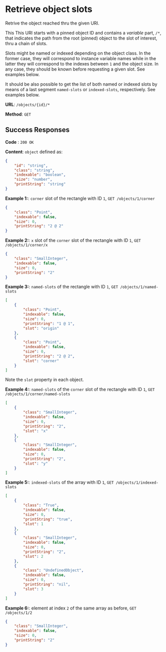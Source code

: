 # Retrieve object slots

Retrive the object reached thru the given URI.

This This URI starts with a pinned object ID and contains a _variable_ part, `/*`, that indicates the path from the root (pinned) object to the slot of interest, thru a chain of slots.

Slots might be named or indexed depending on the object class. In the former case, they will correspond to instance variable names while in the latter they will correspond to the indexes between `1` and the object size. In any case, they should be known before requesting a given slot. See examples below.

It should be also possible to get the list of both named or indexed slots by means of a last segment `named-slots` or `indexed-slots`, respectively. See examples below.

**URL**: `/objects/{id}/*`

**Method**: `GET`

## Success Responses

**Code** : `200 OK`

**Content**: `object` defined as:

```json
{
	"id": "string",
	"class": "string",
	"indexable": "boolean",
	"size": "number",
	"printString": "string"
}
```

**Example 1:**: `corner` slot of the rectangle with ID `1`, `GET /objects/1/corner`

```json
{
	"class": "Point",
	"indexable": false,
	"size": 0,
	"printString": "2 @ 2"
}
```

**Example 2:**: `x` slot of the `corner` slot of the rectangle with ID `1`, `GET /objects/1/corner/x`

```json
{
	"class": "SmallInteger",
	"indexable": false,
	"size": 0,
	"printString": "2"
}
```

**Example 3:**: `named-slots` of the rectangle with ID `1`, `GET /objects/1/named-slots`

```json
[
	{
		"class": "Point",
		"indexable": false,
		"size": 0,
		"printString": "1 @ 1",
		"slot": "origin"
	},
	{
		"class": "Point",
		"indexable": false,
		"size": 0,
		"printString": "2 @ 2",
		"slot": "corner"
	}
]
```

Note the `slot` property in each object.

**Example 4:**: `named-slots` of the `corner` slot of the rectangle with ID `1`, `GET /objects/1/corner/named-slots`

```json
[
	{
		"class": "SmallInteger",
		"indexable": false,
		"size": 0,
		"printString": "2",
		"slot": "x"
	},
	{
		"class": "SmallInteger",
		"indexable": false,
		"size": 0,
		"printString": "2",
		"slot": "y"
	}
]
```

**Example 5:**: `indexed-slots` of the array with ID `1`, `GET /objects/1/indexed-slots`

```json
[
	{
		"class": "True",
		"indexable": false,
		"size": 0,
		"printString": "true",
		"slot": 1
	},
	{
		"class": "SmallInteger",
		"indexable": false,
		"size": 0,
		"printString": "2",
		"slot": 2
	},
	{
		"class": "UndefinedObject",
		"indexable": false,
		"size": 0,
		"printString": "nil",
		"slot": 3
	}
]
```

**Example 6:**: element at index `2` of the same array as before, `GET /objects/1/2`

```json
{
	"class": "SmallInteger",
	"indexable": false,
	"size": 0,
	"printString": "2"
}
```
